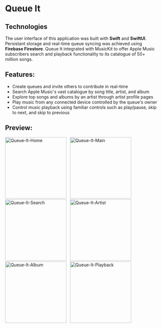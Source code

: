 # Queue It

## Technologies
The user interface of this application was built with **Swift** and **SwiftUI**. Persistant storage and real-time queue syncing was achieved using **Firebase Firestore**. Queue It integrated with MusicKit to offer Apple Music subscribers search and playback functionality to its catalogue of 50+ million songs.

## Features:
  * Create queues and invite others to contribute in real-time
  * Search Apple Music's vast catalogue by song title, artist, and album
  * Explore top songs and albums by an artist through artist profile pages
  * Play music from any connected device controlled by the queue's owner
  * Control music playback using familiar controls such as play/pause, skip to next, and skip to previous
  
## Preview:
<img width="200" alt="Queue-It-Home" src="https://user-images.githubusercontent.com/23081661/181113251-ed6630bf-48b6-40aa-8fd2-8854842cb18f.PNG">&nbsp;&nbsp;&nbsp;<img width="200" alt="Queue-It-Main" src="https://user-images.githubusercontent.com/23081661/181115853-29f8a3f6-f1dc-420a-9bf7-e90deb4f2cb2.PNG">&nbsp;&nbsp;&nbsp;<img width="200" alt="Queue-It-Search" src="https://user-images.githubusercontent.com/23081661/181113382-997d7522-257d-45c0-a0aa-a975f7c4a1b0.PNG">&nbsp;&nbsp;&nbsp;<img width="200" alt="Queue-It-Artist" src="https://user-images.githubusercontent.com/23081661/181113405-0d14df84-917d-42fe-91f1-e23a85216e28.PNG">&nbsp;&nbsp;&nbsp;<img width="200" alt="Queue-It-Album" src="https://user-images.githubusercontent.com/23081661/181113425-fa81f41e-9b90-4a18-b7c5-20dabfb75cab.PNG">&nbsp;&nbsp;&nbsp;<img width="200" alt="Queue-It-Playback" src="https://user-images.githubusercontent.com/23081661/181113453-16022be7-e526-4260-8680-126e1868297c.PNG">&nbsp;&nbsp;&nbsp;
